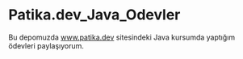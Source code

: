 # Patika.dev_Java_Odevler

Bu depomuzda www.patika.dev sitesindeki Java kursumda yaptığım ödevleri paylaşıyorum.
